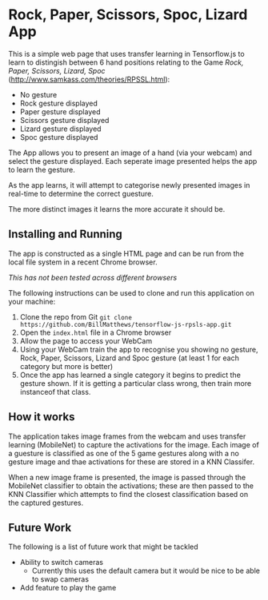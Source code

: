 # Rock, Paper, Scissors, Spoc, Lizard  App
This is a simple web page that uses transfer learning in Tensorflow.js to learn to distingish between 6 hand positions relating to the Game _Rock, Paper, Scissors, Lizard, Spoc_ (http://www.samkass.com/theories/RPSSL.html):
- No gesture
- Rock gesture displayed
- Paper gesture displayed
- Scissors gesture displayed
- Lizard gesture displayed
- Spoc gesture displayed

The App allows you to present an image of a hand (via your webcam) and select the gesture displayed. Each seperate image presented helps the app to learn the gesture.

As the app learns, it will attempt to categorise newly presented images in real-time to determine the correct guesture.

The more distinct images it learns the more accurate it should be.

## Installing and Running
The app is constructed as a single HTML page and can be run from the local file system in a recent Chrome browser.

  _This has not been tested across different browsers_

The following instructions can be used to clone and run this application on your machine:
 
1. Clone the repo from Git `git clone https://github.com/BillMatthews/tensorflow-js-rpsls-app.git` 
2. Open the `index.html` file in a Chrome browser
3. Allow the page to access your WebCam
4. Using your WebCam train the app to recognise you showing no gesture, Rock, Paper, Scissors, Lizard and Spoc gesture (at least 1 for each category but more is better)
5. Once the app has learned a single category it begins to predict the gesture shown. If it is getting a particular class wrong, then train more instanceof that class.
 
## How it works
The application takes image frames from the webcam and uses transfer learning (MobileNet) to capture the activations for the image. Each image of a guesture is classified as one of the 5 game gestures along with a no gesture image and thae activations for these are stored in a KNN Classifer. 

When a new image frame is presented, the image is passed through the MobileNet classifier to obtain the activations; these are then passed to the KNN Classifier which attempts to find the closest classification based on the captured gestures.

## Future Work
The following is a list of future work that might be tackled
- Ability to switch cameras
    - Currently this uses the default camera but it would be nice to be able to swap cameras
- Add feature to play the game
